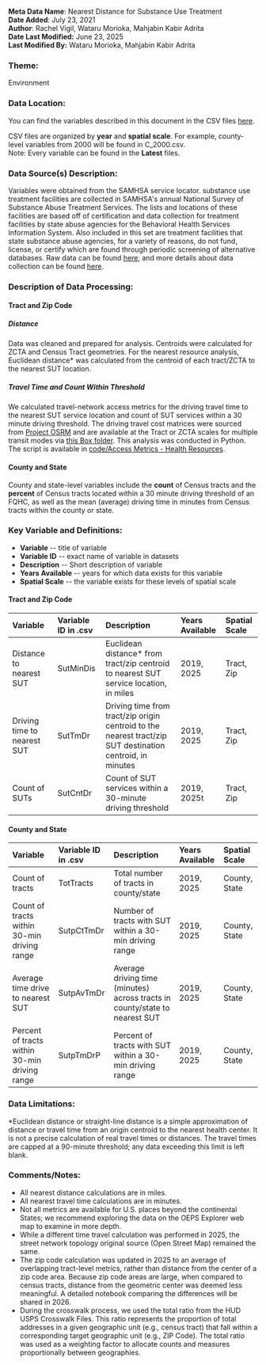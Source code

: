 **Meta Data Name**: Nearest Distance for Substance Use Treatment   
**Date Added**: July 23, 2021  
**Author**: Rachel Vigil,  Wataru Morioka, Mahjabin Kabir Adrita  
**Date Last Modified:** June 23, 2025  
**Last Modified By:** Wataru Morioka, Mahjabin Kabir Adrita

### Theme: 
Environment  

### Data Location: 
You can find the variables described in this document in the CSV files [here](../full_tables).  

CSV files are organized by **year** and **spatial scale**. For example, county-level variables from 2000 will be found in C_2000.csv.  
Note: Every variable can be found in the **Latest** files.

### Data Source(s) Description:  
Variables were obtained from the SAMHSA service locator. substance use treatment facilities are collected in SAMHSA's annual National Survey of Substance Abuse Treatment Services. The lists and locations of these facilities are based off of certification and data collection for treatment facilities by state abuse agencies for the Behavioral Health Services Information System. Also included in this set are treatment facilities that state substance abuse agencies, for a variety of reasons, do not fund, license, or certify which are found through periodic screening of alternative databases. Raw data can be found [here](https://findtreatment.samhsa.gov/locator), and more details about data collection can be found [here](https://www.samhsa.gov/data/data-we-collect/n-ssats-national-survey-substance-abuse-treatment-services).

### Description of Data Processing: 

#### Tract and Zip Code

##### Distance
Data was cleaned and prepared for analysis. Centroids were calculated for ZCTA and Census Tract geometries. For the nearest resource analysis, Euclidean distance* was calculated from the centroid of each tract/ZCTA to the nearest SUT location. 

##### Travel Time and Count Within Threshold
We calculated travel-network access metrics for the driving travel time to the nearest SUT service location and count of SUT services within a 30 minute driving threshold. The driving travel cost matrices were sourced from [Project OSRM](http://project-osrm.org/) and are available at the Tract or ZCTA scales for multiple transit modes via [this Box folder](https://uchicago.app.box.com/s/ae2mtsw7f5tb4rhciczufdxd0owc23as). This analysis was conducted in Python. The script is available in [code/Access Metrics - Health Resources](https://github.com/GeoDaCenter/opioid-policy-scan/tree/fc3d94053dd1941a96a5945d73cc6f4845453484/code/Access%20Metrics%20-%20Health%20Resources).

#### County and State 
County and state-level variables include the **count** of Census tracts and the **percent** of Census tracts located within a 30 minute driving threshold of an FQHC, as well as the mean (average) driving time in minutes from Census tracts within the county or state. 

### Key Variable and Definitions:

- **Variable** -- title of variable
- **Variable ID** -- exact name of variable in datasets
- **Description** -- Short description of variable
- **Years Available** -- years for which data exists for this variable
- **Spatial Scale** -- the variable exists for these levels of spatial scale

#### Tract and Zip Code 
| Variable | Variable ID in .csv | Description | Years Available | Spatial Scale |
|:---------|:--------------------|:------------|:----------------|:--------------|
| Distance to nearest SUT | SutMinDis | Euclidean distance* from tract/zip centroid to nearest SUT service location, in miles | 2019, 2025 | Tract, Zip |
| Driving time to nearest SUT | SutTmDr | Driving time from tract/zip origin centroid to the nearest tract/zip SUT destination centroid, in minutes | 2019, 2025 | Tract, Zip |
| Count of SUTs | SutCntDr | Count of SUT services within a 30-minute driving threshold | 2019, 2025t | Tract, Zip |

#### County and State
| Variable | Variable ID in .csv | Description | Years Available | Spatial Scale |
|:---------|:--------------------|:------------|:----------------|:--------------|
| Count of tracts | TotTracts | Total number of tracts in county/state | 2019, 2025 | County, State |
| Count of tracts within 30-min driving range | SutpCtTmDr | Number of tracts with SUT within a 30-min driving range | 2019, 2025 | County, State |
| Average time drive to nearest SUT | SutpAvTmDr | Average driving time (minutes) across tracts in county/state to nearest SUT | 2019, 2025 | County, State |
| Percent of tracts within 30-min driving range | SutpTmDrP | Percent of tracts with SUT within a 30-min driving range | 2019, 2025 | County, State |

### Data Limitations:
*Euclidean distance or straight-line distance is a simple approximation of distance or travel time from an origin centroid to the nearest health center. It is not a precise calculation of real travel times or distances. The travel times are capped at a 90-minute threshold; any data exceeding this limit is left blank.
### Comments/Notes:
* All nearest distance calculations are in miles. 
* All nearest travel time calculations are in minutes.
* Not all metrics are available for U.S. places beyond the continental States; we recommend exploring the data on the OEPS Explorer web map to examine in more depth.
* While a different time travel calculation was performed in 2025, the street network topology original source (Open Street Map) remained the same.
* The zip code calculation was updated in 2025 to an average of overlapping tract-level metrics, rather than distance from the center of a zip code area. Because zip code areas are large, when compared to census tracts, distance from the geometric center was deemed less meaningful. A detailed notebook comparing the differences will be shared in 2026.
* During the crosswalk process, we used the total ratio from the HUD USPS Crosswalk Files. This ratio represents the proportion of total addresses in a given geographic unit (e.g., census tract) that fall within a corresponding target geographic unit (e.g., ZIP Code). The total ratio was used as a weighting factor to allocate counts and measures proportionally between geographies.
